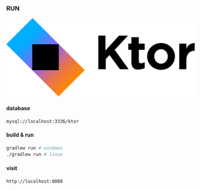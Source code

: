 ### RUN

![ktor](resources/static/ktor_logo.svg)

#### database
```
mysql://localhost:3336/ktor
```

#### build & run

```bash
gradlew run # windows
./gradlew run # linux
```

#### visit

```
http://localhost:8080
```

